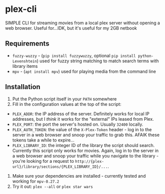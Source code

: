 # plex-cli
SIMPLE CLI for streaming movies from a local plex server without opening a web browser. Useful for...IDK, but it's useful for my 2GB netbook

## Requirements

* `fuzzy-wuzzy` - (`pip install fuzzywuzzy`, optional `pip install python-Levenshtein`) used for fuzzy string matching to match search terms with library items
* `mpv` - (`apt install mpv`) used for playing media from the command line

## Installation
1. Put the Python script itself in your `PATH` somewhere
1. Fill in the configuration values at the top of the script:
  * `PLEX_ADDR`: the IP address of the server. Definitely works for local IP addresses, but I _think_ it works for the "external" IPs leased from Plex.
  * `PLEX_PORT`: the port the server's hosted on. Usually `32400` locally.
  * `PLEX_AUTH_TOKEN`: the value of the `X-Plex-Token` header - log in to the server in a web browser and snoop your traffic to grab this. AFAIK these tokens take a while to expire...
  * `PLEX_LIBRARY_ID`: the integer ID of the library the script should search. Currently this script only works for movies. Again, log in to the server in a web browser and snoop your traffic while you navigate to the library - you're looking for a request to `http://{plex-url}/library/sections/{PLEX_LIBRARY_ID}/...`.
1. Make sure your dependencies are installed - currently tested and working for `mpv-0.27.2`
1. Try it out: `plex --all` or `plex star wars`